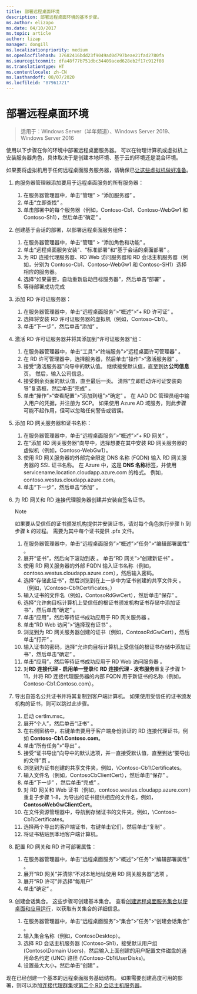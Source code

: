 ```yaml
---
title: 部署远程桌面环境
description: 部署远程桌面环境的基本步骤。
ms.author: elizapo
ms.date: 04/10/2017
ms.topic: article
author: lizap
manager: dongill
ms.localizationpriority: medium
ms.openlocfilehash: 37682416bdd23f9049ad0d797beae21fad2780fa
ms.sourcegitcommit: dfa48f77b751dbc34409aced628eb2f17c912f08
ms.translationtype: HT
ms.contentlocale: zh-CN
ms.lasthandoff: 08/07/2020
ms.locfileid: "87961721"
---
```

# <a name="deploy-your-remote-desktop-environment"></a>部署远程桌面环境

>适用于：Windows Server（半年频道）、Windows Server 2019、Windows Server 2016

使用以下步骤在你的环境中部署远程桌面服务器。 可以在物理计算机或虚拟机上安装服务器角色，具体取决于是创建本地环境、基于云的环境还是混合环境。

如果要将虚拟机用于任何远程桌面服务服务器，请确保已[让这些虚拟机做好准备](rds-prepare-vms.md)。


1.  向服务器管理器添加要用于远程桌面服务的所有服务器：
    1.  在服务器管理器中，单击“管理” > “添加服务器”   。
    2.  单击“立即查找”  。
    3.  单击部署中的每个服务器（例如，Contoso-Cb1、Contoso-WebGw1 和 Contoso-Sh1），然后单击“确定”  。
2.  创建基于会话的部署，以部署远程桌面服务组件：
    1.  在服务器管理器中，单击“管理” > “添加角色和功能”   。
    2.  单击“远程桌面服务安装”、“标准部署”和“基于会话的桌面部署”    。
    3.  为 RD 连接代理服务器、RD Web 访问服务器和 RD 会话主机服务器（例如，分别为 Contoso-Cb1、Contoso-WebGw1 和 Contoso-SH1）选择相应的服务器。
    4.  选择“如果需要，自动重新启动目标服务器”，然后单击“部署”   。
    5.  等待部署成功完成
3.  添加 RD 许可证服务器：
    1.  在服务器管理器中，单击“远程桌面服务”>“概述”>“+ RD 许可证”  。
    2.  选择将安装 RD 许可证服务器的虚拟机（例如，Contoso-Cb1）。
    3.  单击“下一步”，然后单击“添加”   。
4.  激活 RD 许可证服务器并将其添加到“许可证服务器”组：
    1.  在服务器管理器中，单击“工具”>“终端服务”>“远程桌面许可管理器”  。
    2.  在 RD 许可管理器中，选择服务器，然后单击“操作”>“激活服务器”  。
    3.  接受“激活服务器”向导中的默认值。 继续接受默认值，直至到达**公司信息**页。 然后，输入公司信息。
    4.  接受剩余页面的默认值，直至最后一页。 清除“立即启动许可证安装向导”复选框，然后单击“完成”   。
    5.  单击“操作”>“查看配置”>“添加到组”>“确定”  。 在 AAD DC 管理员组中输入用户的凭据，并注册为 SCP。 如果使用 Azure AD 域服务，则此步骤可能不起作用，但可以忽略任何警告或错误。
5.  添加 RD 网关服务器和证书名称：
    1.  在服务器管理器中，单击“远程桌面服务”>“概述”>“+ RD 网关”  。
    2.  在“添加 RD 网关服务器”向导中，选择想要在其中安装 RD 网关服务器的虚拟机（例如，Contoso-WebGw1）。
    3.  使用 RD 网关服务器的外部完全限定 DNS 名称 (FQDN) 输入 RD 网关服务器的 SSL 证书名称。 在 Azure 中，这是 **DNS 名称**标签，并使用 servicename.location.cloudapp.azure.com 的格式。 例如，contoso.westus.cloudapp.azure.com。
    4.  单击“下一步”，然后单击“添加”   。
6.  为 RD 网关和 RD 连接代理服务器创建并安装自签名证书。

       > [!NOTE]
       > 如果要从受信任的证书颁发机构提供并安装证书，请对每个角色执行步骤 h 到步骤 k 的过程。 需要为其中每个证书提供 .pfx 文件。

    1.  在服务器管理器中，单击“远程桌面服务”>“概述”>“任务”>“编辑部署属性”  。
    2.  展开“证书”，然后向下滚动到表  。 单击“RD 网关”>“创建新证书”  。
    3.  使用 RD 网关服务器的外部 FQDN 输入证书名称（例如，contoso.westus.cloudapp.azure.com），然后输入密码。
    4.  选择“存储此证书”，然后浏览到在上一步中为证书创建的共享文件夹  。 （例如，\Contoso-Cb1\Certificates。）
    5.  输入证书的文件名（例如，ContosoRdGwCert），然后单击“保存”  。
    6.  选择“允许向目标计算机上受信任的根证书颁发机构证书存储中添加证书”，然后单击“确定”   。
    7.  单击“应用”，然后等待证书成功应用于 RD 网关服务器  。
    8.  单击“RD Web 访问”>“选择现有证书”  。
    9.  浏览到为 RD 网关服务器创建的证书（例如，ContosoRdGwCert），然后单击“打开”  。
    10. 输入证书的密码，选择“允许向目标计算机上受信任的根证书存储中添加证书”，然后单击“确定”   。
    11. 单击“应用”，然后等待证书成功应用于 RD Web 访问服务器  。
    12. 对**RD 连接代理 - 启用单一登录**和 **RD 连接代理 - 发布服务**重复子步骤 1-11，并将 RD 连接代理服务器的内部 FQDN 用于新证书的名称（例如，Contoso-Cb1.Contoso.com）。
7.  导出自签名公共证书并将其复制到客户端计算机。 如果使用受信任的证书颁发机构的证书，则可以跳过此步骤。
    1.  启动 certlm.msc。
    2.  展开“个人”，然后单击“证书”   。
    3.  在右侧窗格中，右键单击要用于客户端身份验证的 RD 连接代理证书，例如 **Contoso-Cb1.Contoso.com**。
    4.  单击“所有任务”>“导出”  。
    5.  接受“证书导出”向导中的默认选项，并一直接受默认值，直至到达“要导出的文件”页  。
    6.  浏览到为证书创建的共享文件夹，例如，\Contoso-Cb1\Certificates。
    7.  输入文件名（例如，ContosoCbClientCert），然后单击“保存”  。
    8.  单击“下一步”  ，然后单击“完成”  。
    9.  对 RD 网关和 Web 证书（例如，contoso.westus.cloudapp.azure.com）重复子步骤 1-8，为导出的证书提供相应的文件名，例如，**ContosoWebGwClientCert**。
    10. 在文件资源管理器中，导航到存储证书的文件夹，例如，\Contoso-Cb1\Certificates。
    11. 选择两个导出的客户端证书，右键单击它们，然后单击“复制”  。
    12. 将证书粘贴到本地客户端计算机。
8.  配置 RD 网关和 RD 许可部署属性：
    1.  在服务器管理器中，单击“远程桌面服务”>“概述”>“任务”>“编辑部署属性”  。
    2.  展开“RD 网关”并清除“不对本地地址使用 RD 网关服务器”选项   。
    3.  展开“RD 许可”并选择“每用户”  
    4.  单击“确定”  。
10. 创建会话集合。 这些步骤可创建基本集合。 查看[创建远程桌面服务集合以便桌面和应用运行](rds-create-collection.md)，以获取有关集合的详细信息。

    1.  在服务器管理器中，单击“远程桌面服务”>“集合”>“任务”>“创建会话集合”  。
    2.  输入集合名称（例如，ContosoDesktop）。
    3.  选择 RD 会话主机服务器 (Contoso-Sh1)，接受默认用户组 (Contoso\Domain Users)，然后输入上面创建的用户配置文件磁盘的通用命名约定 (UNC) 路径 (\Contoso-Cb1\UserDisks)。
    4.  设置最大大小，然后单击“创建”  。


现在已经创建一个基本的远程桌面服务基础结构。 如果需要创建高度可用的部署，则可以添加[连接代理群集](rds-connection-broker-cluster.md)或[第二个 RD 会话主机服务器](rds-scale-rdsh-farm.md)。


